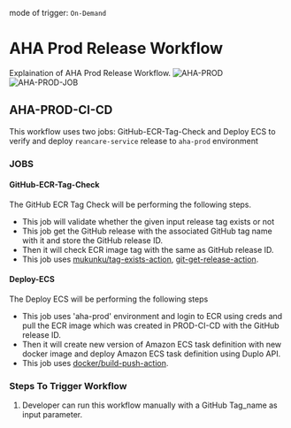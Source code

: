 mode of trigger: ```On-Demand```
# AHA Prod Release Workflow
Explaination of AHA Prod Release Workflow.
![AHA-PROD](https://github.com/REAN-Foundation/reancare-service/blob/feature/flow_documentation/assets/images/AHA-PROD_Workflow.png?raw=true)
![AHA-PROD-JOB](https://github.com/REAN-Foundation/reancare-service/blob/feature/flow_documentation/assets/images/aha_workflow.png?raw=true)

## AHA-PROD-CI-CD

This workflow uses two jobs: GitHub-ECR-Tag-Check and Deploy ECS to verify and deploy ```reancare-service``` release to ```aha-prod``` environment

### JOBS

#### GitHub-ECR-Tag-Check
The GitHub ECR Tag Check will be performing the following steps.

* This job will validate whether the given input release tag exists or not
* This job get the GitHub release with the associated GitHub tag name with it and store the GitHub release ID.
* Then it will check ECR image tag with the same as GitHub release ID.
* This job uses [mukunku/tag-exists-action](https://github.com/marketplace/actions/tag-exists-action), [git-get-release-action](https://github.com/marketplace/actions/git-get-release-action).

#### Deploy-ECS
The Deploy ECS will be performing the following steps

* This job uses 'aha-prod' environment and login to ECR using creds and pull the ECR image which was created in PROD-CI-CD with the GitHub release ID.
* Then it will create new version of Amazon ECS task definition with new docker image and deploy Amazon ECS task definition using Duplo API.
* This job uses [docker/build-push-action](https://github.com/marketplace/actions/build-and-push-docker-images).

### Steps To Trigger Workflow

1. Developer can run this workflow manually with a GitHub Tag_name as input parameter.
